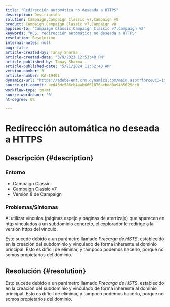 ```yaml
---
title: "Redirección automática no deseada a HTTPS"
description: Descripción
solution: Campaign,Campaign Classic v7,Campaign v8
product: Campaign,Campaign Classic v7,Campaign v8
applies-to: "Campaign Classic,Campaign Classic v7,Campaign v8"
keywords: "KCS, redirección automática no deseada a HTTPS"
resolution: Resolution
internal-notes: null
bug: false
article-created-by: Tanay Sharma .
article-created-date: "3/9/2023 12:53:40 PM"
article-published-by: Tanay Sharma .
article-published-date: "5/21/2024 11:52:40 AM"
version-number: 3
article-number: KA-19401
dynamics-url: "https://adobe-ent.crm.dynamics.com/main.aspx?forceUCI=1&pagetype=entityrecord&etn=knowledgearticle&id=5df1d665-79be-ed11-83ff-6045bd006ce9"
source-git-commit: aed43dc586cb4aab6661876acbdd8a94b5029dc0
workflow-type: tm+mt
source-wordcount: '0'
ht-degree: 0%

---
```


# Redirección automática no deseada a HTTPS

## Descripción {#description}


### Entorno

- Campaign Classic
- Campaign Classic v7
- Versión 8 de Campaign


### Problemas/Síntomas

Al utilizar vínculos (páginas espejo y páginas de aterrizaje) que aparecen en http vinculados a un subdominio concreto, el explorador le redirige a la versión https del vínculo.

Esto sucede debido a un parámetro llamado *Precarga de HSTS*, establecido en la creación del subdominio y vinculado de forma inherente al dominio principal. Esto es difícil de eliminar, y tampoco podemos hacerlo, porque no somos propietarios del dominio.


## Resolución {#resolution}


Esto sucede debido a un parámetro llamado *Precarga de HSTS*, establecido en la creación del subdominio y vinculado de forma inherente al dominio principal. Esto es difícil de eliminar, y tampoco podemos hacerlo, porque no somos propietarios del dominio.
